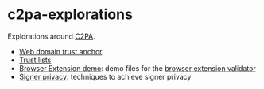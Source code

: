 # c2pa-explorations
Explorations around [C2PA](https://c2pa.org).

* [Web domain trust anchor](./web-domain-trust-anchor/web-domain-trust-anchor.md)
* [Trust lists](./trust-lists/trust-lists.md)
* [Browser Extension demo](./cbe-demo/README.md): demo files for the [browser extension validator](https://github.com/microsoft/c2pa-extension-validator)
* [Signer privacy](./privacy/signer-privacy.md): techniques to achieve signer privacy